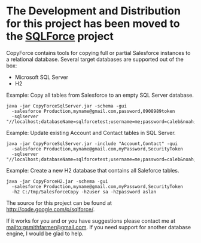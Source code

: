 # The Development and Distribution for this project has been moved to the [SQLForce](http://code.google.com/p/sqlforce/) project #
CopyForce contains tools for copying full or partial Salesforce instances to a relational database. Several target databases are supported out of the box:
  * Microsoft SQL Server
  * H2

Example: Copy all tables from Salesforce to an empty SQL Server database.
```
java -jar CopyForceSqlServer.jar -schema -gui 
  -salesforce Production,myname@gmail.com,password,0908989token
  -sqlserver "//localhost;databaseName=sqlforcetest;username=me;password=caleb&noah;" 
```

Example: Update existing Account and Contact tables in SQL Server.
```
java -jar CopyForceSqlServer.jar -include "Account,Contact" -gui 
  -salesforce Production,myname@gmail.com,myPassword,SecurityToken  
  -sqlserver "//localhost;databaseName=sqlforcetest;username=me;password=caleb&noah;"
```

Example: Create a new H2 database that contains all Saleforce tables.
```
java -jar CopyForceH2.jar -schema -gui 
  -salesforce Production,myname@gmail.com,myPassword,SecurityToken 
  -h2 C:/tmp/SalesforceCopy -h2user sa -h2password aslan 
```

The source for this project can be found at http://code.google.com/p/sqlforce/.

If it works for you and or you have suggestions please contact me at [mailto:gsmithfarmer@gmail.com](mailto:gsmithfarmer@gmail.com). If you need support for another database engine, I would be glad to help.